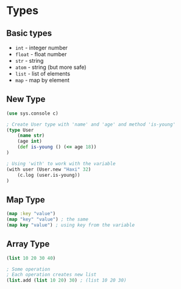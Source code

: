 # Types

## Basic types
* `int` - integer number
* `float` - float number
* `str` - string
* `atom` - string (but more safe)
* `list` - list of elements
* `map` - map by element

## New Type
```clojure
(use sys.console c)

; Create User type with 'name' and 'age' and method 'is-young'
(type User
    (name str)
    (age int)
    (def is-young () (<= age 18))
)

; Using 'with' to work with the variable
(with user (User.new "Haxi" 32)
    (c.log (user.is-young))
)
```



## Map Type
```clojure
(map :key "value")
(map "key" "value") ; the same
(map key "value") ; using key from the variable
```


## Array Type
```clojure
(list 10 20 30 40)

; Some operation
; Each operation creates new list
(list.add (list 10 20) 30) ; (list 10 20 30)
```